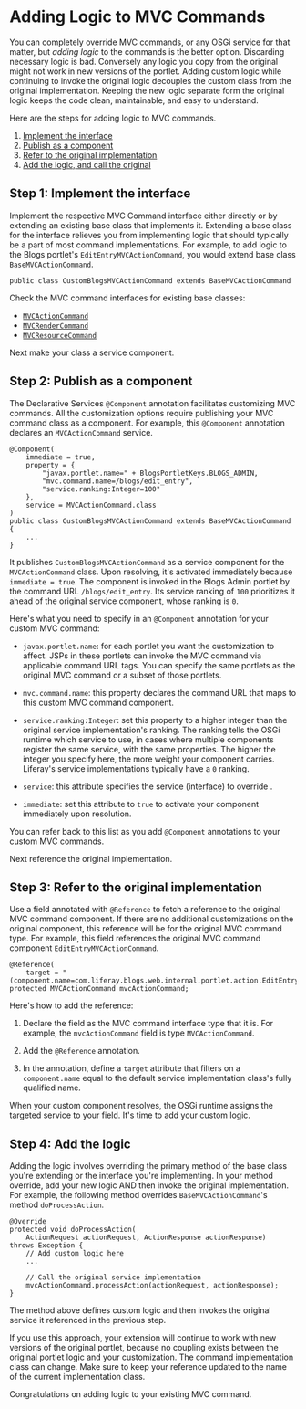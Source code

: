 # Adding Logic to MVC Commands [](id=adding-logic-to-mvc-commands)

You can completely override MVC commands, or any OSGi service for that matter,
but *adding logic* to the commands is the better option. Discarding necessary
logic is bad. Conversely any logic you copy from the original might not work in
new versions of the portlet. Adding custom logic while continuing to invoke
the original logic decouples the custom class from the original implementation.
Keeping the new logic separate form the original logic keeps the code clean,
maintainable, and easy to understand.

Here are the steps for adding logic to MVC commands.

1.  [Implement the interface](#implement-the-interface)
2.  [Publish as a component](#publish-as-a-component)
3.  [Refer to the original implementation](#refer-to-the-original-implementation)
4.  [Add the logic, and call the original](#add-the-logic)

## Step 1: Implement the interface [](id=implement-the-interface)

Implement the respective MVC Command interface either directly or by extending
an existing base class that implements it. Extending a base class for the
interface relieves you from implementing logic that should typically be a part
of most command implementations. For example, to add logic to the Blogs
portlet's `EditEntryMVCActionCommand`, you would extend base class
`BaseMVCActionCommand`.

    public class CustomBlogsMVCActionCommand extends BaseMVCActionCommand

Check the MVC command interfaces for existing base classes:

- [`MVCActionCommand`](@platform-ref@/7.1-latest/javadocs/portal-kernel/com/liferay/portal/kernel/portlet/bridges/mvc/MVCActionCommand.html)
- [`MVCRenderCommand`](@platform-ref@/7.1-latest/javadocs/portal-kernel/com/liferay/portal/kernel/portlet/bridges/mvc/MVCRenderCommand.html)
- [`MVCResourceCommand`](@platform-ref@/7.1-latest/javadocs/portal-kernel/com/liferay/portal/kernel/portlet/bridges/mvc/MVCResourceCommand.html)

Next make your class a service component.

## Step 2: Publish as a component [](id=publish-as-a-component)

The Declarative Services `@Component` annotation facilitates customizing MVC
commands. All the customization options require publishing your MVC command
class as a component. For example, this `@Component` annotation declares an
`MVCActionCommand` service. 

    @Component(
        immediate = true,
        property = { 
            "javax.portlet.name=" + BlogsPortletKeys.BLOGS_ADMIN, 
            "mvc.command.name=/blogs/edit_entry",
            "service.ranking:Integer=100" 
        }, 
        service = MVCActionCommand.class
    )
    public class CustomBlogsMVCActionCommand extends BaseMVCActionCommand {
        ...
    } 

It publishes `CustomBlogsMVCActionCommand` as a service component for the
`MVCActionCommand` class. Upon resolving, it's activated immediately because `immediate =
true`. The component is invoked in the Blogs Admin portlet by the command URL
`/blogs/edit_entry`. Its service ranking of `100` prioritizes it ahead of the
original service component, whose ranking is `0`. 

Here's what you need to specify in an `@Component`
annotation for your custom MVC command:

-   `javax.portlet.name`: for each portlet you want the customization to affect.
    JSPs in these portlets can invoke the MVC command via applicable command URL
    tags. You can specify the same portlets as the original MVC command or a
    subset of those portlets. 

-   `mvc.command.name`: this property declares the command URL that maps to this
    custom MVC command component.

-   `service.ranking:Integer`: set this property to a higher integer than the 
    original service implementation's ranking. The ranking tells the OSGi
    runtime which service to use, in cases where multiple components register
    the same service, with the same properties. The higher the integer you
    specify here, the more weight your component carries. Liferay's service
    implementations typically have a `0` ranking. 

-   `service`: this attribute specifies the service (interface) to override .

-   `immediate`: set this attribute to `true` to activate your component 
    immediately  upon resolution.

You can refer back to this list as you add `@Component` annotations to your
custom MVC commands.

Next reference the original implementation. 

## Step 3: Refer to the original implementation [](id=refer-to-the-original-implementation)

Use a field annotated with `@Reference` to fetch a reference to the original MVC
command component. If there are no additional customizations on the original
component, this reference will be for the original MVC command type. For
example, this field references the original MVC command component
`EditEntryMVCActionCommand`.

    @Reference(
        target = "(component.name=com.liferay.blogs.web.internal.portlet.action.EditEntryMVCActionCommand)")
    protected MVCActionCommand mvcActionCommand;

Here's how to add the reference:

1.  Declare the field as the MVC command interface type that it is. For
    example, the `mvcActionCommand` field is type `MVCActionCommand`. 

2.  Add the `@Reference` annotation. 

3.  In the annotation, define a `target` attribute that filters on
    a `component.name` equal to the default service implementation class's
    fully qualified name. 

When your custom component resolves, the OSGi runtime assigns the targeted
service to your field. It's time to add your custom logic. 

## Step 4: Add the logic [](id=add-the-logic)

Adding the logic involves overriding the primary method of the base class
you're extending or the interface you're implementing. In your method override,
add your new logic AND then invoke the original implementation. For example,
the following method overrides `BaseMVCActionCommand`'s method
`doProcessAction`.

    @Override
    protected void doProcessAction(
    	ActionRequest actionRequest, ActionResponse actionResponse)
    throws Exception {
        // Add custom logic here 
        ...
        
        // Call the original service implementation 
        mvcActionCommand.processAction(actionRequest, actionResponse);
    }

The method above defines custom logic and then invokes the original service it
referenced in the previous step. 

If you use this approach, your extension will continue to work with new versions
of the original portlet, because no coupling exists between the original portlet
logic and your customization. The command implementation class can change. Make
sure to keep your reference updated to the name of the current implementation
class. 

Congratulations on adding logic to your existing MVC command.
